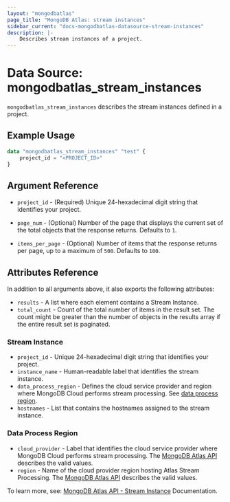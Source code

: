 ```yaml
---
layout: "mongodbatlas"
page_title: "MongoDB Atlas: stream instances"
sidebar_current: "docs-mongodbatlas-datasource-stream-instances"
description: |-
    Describes stream instances of a project.
---
```


# Data Source: mongodbatlas_stream_instances

`mongodbatlas_stream_instances` describes the stream instances defined in a project.

## Example Usage

```terraform
data "mongodbatlas_stream_instances" "test" {
    project_id = "<PROJECT_ID>"
}
```

## Argument Reference

* `project_id` - (Required) Unique 24-hexadecimal digit string that identifies your project.

* `page_num` - (Optional) Number of the page that displays the current set of the total objects that the response returns. Defaults to `1`.
* `items_per_page` - (Optional) Number of items that the response returns per page, up to a maximum of `500`. Defaults to `100`.


## Attributes Reference

In addition to all arguments above, it also exports the following attributes:

* `results` - A list where each element contains a Stream Instance.
* `total_count` - Count of the total number of items in the result set. The count might be greater than the number of objects in the results array if the entire result set is paginated.

### Stream Instance

* `project_id` - Unique 24-hexadecimal digit string that identifies your project.
* `instance_name` - Human-readable label that identifies the stream instance.
* `data_process_region` - Defines the cloud service provider and region where MongoDB Cloud performs stream processing. See [data process region](#data-process-region).
* `hostnames` - List that contains the hostnames assigned to the stream instance.

### Data Process Region

* `cloud_provider` - Label that identifies the cloud service provider where MongoDB Cloud performs stream processing. The [MongoDB Atlas API](https://www.mongodb.com/docs/atlas/reference/api-resources-spec/#tag/Streams/operation/createStreamInstance) describes the valid values.
* `region` - Name of the cloud provider region hosting Atlas Stream Processing. The [MongoDB Atlas API](https://www.mongodb.com/docs/atlas/reference/api-resources-spec/#tag/Streams/operation/createStreamInstance) describes the valid values.
  
To learn more, see: [MongoDB Atlas API - Stream Instance](https://www.mongodb.com/docs/atlas/reference/api-resources-spec/#tag/Streams/operation/createStreamInstance) Documentation.
